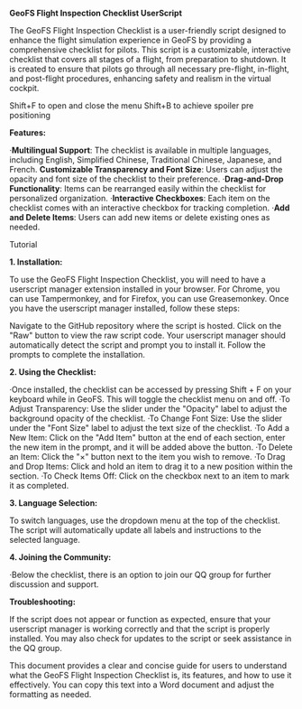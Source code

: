 
****GeoFS Flight Inspection Checklist UserScript****

The GeoFS Flight Inspection Checklist is a user-friendly script designed to enhance the flight simulation experience in GeoFS by providing a comprehensive checklist for pilots. This script is a customizable, interactive checklist that covers all stages of a flight, from preparation to shutdown. It is created to ensure that pilots go through all necessary pre-flight, in-flight, and post-flight procedures, enhancing safety and realism in the virtual cockpit.


Shift+F to open and close the menu
Shift+B to achieve spoiler pre positioning


**Features:**

·**Multilingual Support**: The checklist is available in multiple languages, including English, Simplified Chinese, Traditional Chinese, Japanese, and French.
**Customizable Transparency and Font Size**: Users can adjust the opacity and font size of the checklist to their preference.
·**Drag-and-Drop Functionality**: Items can be rearranged easily within the checklist for personalized organization.
·**Interactive Checkboxes**: Each item on the checklist comes with an interactive checkbox for tracking completion.
·**Add and Delete Items**: Users can add new items or delete existing ones as needed.




Tutorial

**1. Installation:**

To use the GeoFS Flight Inspection Checklist, you will need to have a userscript manager extension installed in your browser. For Chrome, you can use Tampermonkey, and for Firefox, you can use Greasemonkey. Once you have the userscript manager installed, follow these steps:

Navigate to the GitHub repository where the script is hosted.
Click on the "Raw" button to view the raw script code.
Your userscript manager should automatically detect the script and prompt you to install it. Follow the prompts to complete the installation.





**2. Using the Checklist:**

·Once installed, the checklist can be accessed by pressing Shift + F on your keyboard while in GeoFS. This will toggle the checklist menu on and off.
·To Adjust Transparency: Use the slider under the "Opacity" label to adjust the background opacity of the checklist.
·To Change Font Size: Use the slider under the "Font Size" label to adjust the text size of the checklist.
·To Add a New Item: Click on the "Add Item" button at the end of each section, enter the new item in the prompt, and it will be added above the button.
·To Delete an Item: Click the "×" button next to the item you wish to remove.
·To Drag and Drop Items: Click and hold an item to drag it to a new position within the section.
·To Check Items Off: Click on the checkbox next to an item to mark it as completed.





**3. Language Selection:**

To switch languages, use the dropdown menu at the top of the checklist. The script will automatically update all labels and instructions to the selected language.





**4. Joining the Community:**

·Below the checklist, there is an option to join our QQ group for further discussion and support.




**Troubleshooting:**

If the script does not appear or function as expected, ensure that your userscript manager is working correctly and that the script is properly installed. You may also check for updates to the script or seek assistance in the QQ group.

This document provides a clear and concise guide for users to understand what the GeoFS Flight Inspection Checklist is, its features, and how to use it effectively. You can copy this text into a Word document and adjust the formatting as needed.

